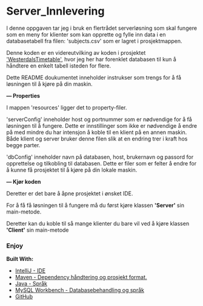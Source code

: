 # Server_Innlevering

I denne oppgaven tar jeg i bruk en flertrådet serverløsning som skal fungere som en meny for klienter som kan opprette og 
fylle inn data i en databasetabell fra filen: 'subjects.csv' som er lagret i prosjektmappen.

Denne koden er en videreutvilking av koden i prosjektet ['WesterdalsTimetable'](https://github.com/MiniMarker/WesterdalsTimetable), 
hvor jeg her har forenklet databasen til kun å håndtere en enkelt tabell isteden for flere.

Dette README doukumentet inneholder instrukser som trengs for å få løsningen til å kjøre på din maskin.

**— Properties**

I mappen 'resources' ligger det to property-filer. 

'serverConfig' inneholder host og portnummer som er nødvendige for å få løsningen til å fungere. 
Dette er innstillinger som ikke er nødvendige å endre på med mindre du har 
intensjon å koble til en klient på en annen maskin. Både klient og server bruker denne filen slik at en endring trer i 
kraft hos begge parter.

'dbConfig' inneholder navn på databasen, host, brukernavn og passord for opprettelse og tilkobling til databasen.
Dette er filer som er felter å endre for å kunne få prosjektet til å kjøre på din lokale maskin.

**— Kjør koden**

Deretter er det bare å åpne prosjektet i ønsket IDE.

For å få få løsningen til å fungere må du først kjøre klassen **'Server'** sin main-metode.

Deretter kan du koble til så mange klienter du bare vil ved å kjøre klassen **'Client'** sin main-metode


### Enjoy


**Built With:**

+ [IntelliJ - IDE](https://www.jetbrains.com/idea/)
+ [Maven - Dependency håndtering og prosjekt format.](https://maven.apache.org)
+ [Java - Språk](http://www.oracle.com/technetwork/java/javase/downloads/jdk8-downloads-2133151.html)
+ [MySQL Workbench - Databasebehandling og språk](http://mysqlworkbench.org)
+ [GitHub](https://github.com/MiniMarker/Server_Innlevering)